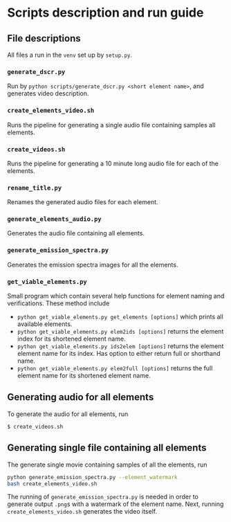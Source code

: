# Scripts description and run guide


## File descriptions
All files a run in the `venv` set up by `setup.py`.

### `generate_dscr.py`
Run by `python scripts/generate_dscr.py <short element name>`, and generates video description.

### `create_elements_video.sh`
Runs the pipeline for generating a single audio file containing samples all elements.

### `create_videos.sh`
Runs the pipeline for generating a 10 minute long audio file for each of the elements.

### `rename_title.py`
Renames the generated audio files for each element.

### `generate_elements_audio.py`
Generates the audio file containing all elements.

### `generate_emission_spectra.py`
Generates the emission spectra images for all the elements.

### `get_viable_elements.py`
Small program which contain several help functions for element naming and verifications. These method include

- `python get_viable_elements.py get_elements [options]` which prints all available elements.
- `python get_viable_elements.py elem2ids [options]` returns the element index for its shortened element name.
- `python get_viable_elements.py ids2elem [options]` returns the element element name for its index. Has option to either return full or shorthand name.
- `python get_viable_elements.py elem2full [options]` returns the full element name for its shortened element name.

## Generating audio for all elements
To generate the audio for all elements, run
```
$ create_videos.sh
```

## Generating single file containing all elements
The generate single movie containing samples of all the elements, run
```bash
python generate_emission_spectra.py --element_watermark
bash create_elements_video.sh
```
The running of `generate_emission_spectra.py` is needed in order to generate output `.png`s with a watermark of the element name. Next, running `create_elements_video.sh` generates the video itself.